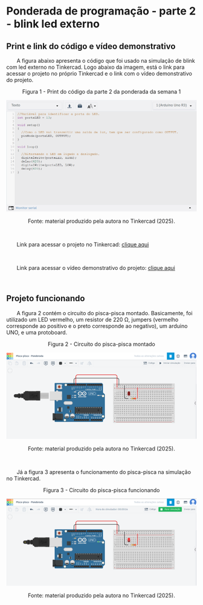 # Ponderada de programação - parte 2 - blink led externo
## Print e link do código e vídeo demonstrativo
&nbsp; &nbsp; &nbsp; &nbsp;A figura abaixo apresenta o código que foi usado na simulação de blink com led externo no Tinkercad. Logo abaixo da imagem, está o link para acessar o projeto no próprio Tinkercad e o link com o vídeo demonstrativo do projeto.

<div align = "center">
    <p>Figura 1 - Print do código da parte 2 da ponderada da semana 1</p>
</div>

![alt text](../assets/printCodigoParte2.png)
<div align = "center">
    <p>Fonte: material produzido pela autora no Tinkercad (2025).</p>
</div> <br>

&nbsp; &nbsp; &nbsp; &nbsp;Link para acessar o projeto no Tinkercad: [clique aqui](https://www.tinkercad.com/things/ip1mbR4iGLG-amazing-stantia-jaban/editel?returnTo=https%3A%2F%2Fwww.tinkercad.com%2Fdashboard&sharecode=06DYJjZioR6i3qQb4Cf6d7Qu32VUsGblOD-ddUcUfy8)

<br>

&nbsp; &nbsp; &nbsp; &nbsp;Link para acessar o vídeo demonstrativo do projeto: [clique aqui](https://drive.google.com/file/d/1VFkg9J44pz1ug2Rt5hNDlpW_NxQMUTVd/view?usp=sharing)


<br>

## Projeto funcionando
&nbsp; &nbsp; &nbsp; &nbsp;A figura 2 contém o circuito do pisca-pisca montado. Basicamente, foi utilizado um LED vermelho, um resistor de 220 Ω, jumpers (vermelho corresponde ao positivo e o preto corresponde ao negativo), um arduino UNO, e uma protoboard.

<div align = "center">
    <p>Figura 2 - Circuito do pisca-pisca montado</p>
</div>

![alt text](../assets/circuitoParte2.png)

<div align = "center">
    <p>Fonte: material produzido pela autora no Tinkercad (2025).</p>
</div><br>

&nbsp; &nbsp; &nbsp; &nbsp;Já a figura 3 apresenta o funcionamento do pisca-pisca na simulação no Tinkercad. 
<div align = "center">
    <p>Figura 3 - Circuito do pisca-pisca funcionando</p>
</div>

![alt text](../assets/circuitoFuncionandoParte2.png)
<div align = "center">
    <p>Fonte: material produzido pela autora no Tinkercad (2025).</p>
</div><br>